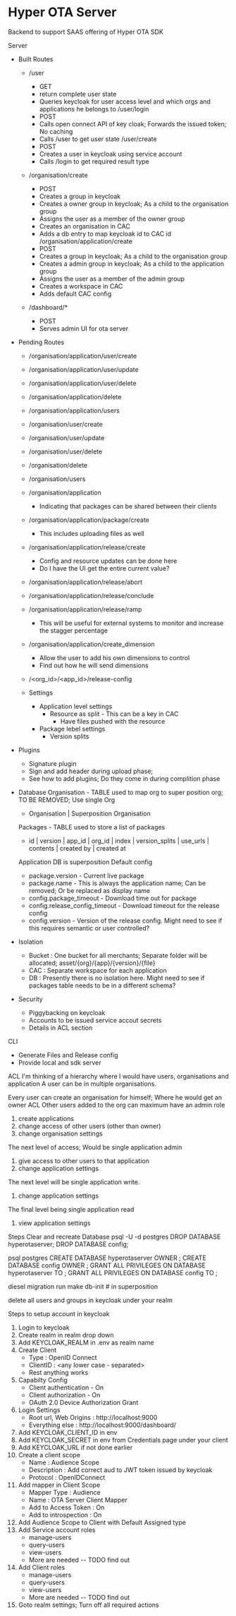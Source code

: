# Hyper OTA Server

Backend to support SAAS offering of Hyper OTA SDK

Server
- Built Routes
  - /user 
      - GET 
      - return complete user state
      - Queries keycloak for user access level and which orgs and applications he belongs to
    /user/login
      - POST
      - Calls open connect API of key cloak; Forwards the issued token; No caching
      - Calls /user to get user state
    /user/create
      - POST
      - Creates a user in keycloak using service account
      - Calls /login to get required result type
  
  - /organisation/create
      - POST
      - Creates a group in keycloak
      - Creates a owner group in keycloak; As a child to the organisation group
      - Assigns the user as a member of the owner group
      - Creates an organisation in CAC
      - Adds a db entry to map keycloak id to CAC id
    /organisation/application/create
      - POST
      - Creates a group in keycloak; As a child to the organisation group
      - Creates a admin group in keycloak; As a child to the application group
      - Assigns the user as a member of the admin group
      - Creates a workspace in CAC
      - Adds default CAC config

  - /dashboard/*
      - POST
      - Serves admin UI for ota server

- Pending Routes
  - /organisation/application/user/create
  - /organisation/application/user/update
  - /organisation/application/user/delete
  - /organisation/application/delete
  - /organisation/application/users

  - /organisation/user/create
  - /organisation/user/update
  - /organisation/user/delete
  - /organisation/delete
  - /organisation/users

  - /organisation/application
    - Indicating that packages can be shared between their clients
  - /organisation/application/package/create
    - This includes uploading files as well
  - /organisation/application/release/create
    - Config and resource updates can be done here
    - Do I have the UI get the entire current value?
  - /organisation/application/release/abort
  - /organisation/application/release/conclude
  - /organisation/application/release/ramp
    - This will be useful for external systems to monitor and increase the stagger percentage
  
  - /organisation/application/create_dimension 
    - Allow the user to add his own dimensions to control
    - Find out how he will send dimensions
  
  - /<org_id>/<app_id>/release-config

  - Settings
      - Application level settings
        - Resource as split - This can be a key in CAC
          - Have files pushed with the resource
      - Package lebel settings
        - Version splits


- Plugins
  - Signature plugin
  - Sign and add header during upload phase;
  - See how to add plugins; Do they come in during complition phase

- Database
  Organisation - TABLE used to map org to super position org; TO BE REMOVED; Use single Org
  - Organisation | Superposition Organisation

  Packages - TABLE used to store a list of packages
  - id | version | app_id | org_id | index | version_splits | use_urls | contents | created by | created at

  Application DB is superposition
  Default config
  - package.version	- Current live package
  - package.name - This is always the application name; Can be removed; Or be replaced as display name
  - config.package_timeout - Download time out for package
  - config.release_config_timeout	- Download timeout for the release config
  - config.version - Version of the release config. Might need to see if this requires semantic or user controlled?

- Isolation
  - Bucket : One bucket for all merchants; Separate folder will be allocated; asset/{org}/{app}/{version}/{file}
  - CAC : Separate workspace for each application
  - DB : Presently there is no isolation here. Might need to see if packages table needs to be in a different schema?

- Security
  - Piggybacking on keycloak
  - Accounts to be issued service accout secrets
  - Details in ACL section

CLI
- Generate Files and Release config
- Provide local and sdk server 


ACL
I'm thinking of a hierarchy where I would have users, organisations and application
A user can be in multiple organisations.

Every user can create an organisation for himself; Where he would get an owner ACL
Other users added to the org can maximum have an admin role
1. create applications
2. change access of other users (other than owner)
3. change organisation settings

The next level of access; Would be single application admin
1. give access to other users to that application
2. change application settings

The next level will be single application write.
1. change application settings

The final level being single application read
1. view application settings


Steps Clear and recreate Database
psql -U <user> -d postgres
DROP DATABASE hyperotaserver;
DROP DATABASE config;

psql postgres
CREATE DATABASE hyperotaserver OWNER <user>;
CREATE DATABASE config OWNER <user>;
GRANT ALL PRIVILEGES ON DATABASE hyperotaserver TO <user>;
GRANT ALL PRIVILEGES ON DATABASE config TO <user>;

diesel migration run 
make db-init # in superposition

delete all users and groups in keycloak under your realm

Steps to setup account in keycloak
1. Login to keycloak
2. Create realm in realm drop down
3. Add KEYCLOAK_REALM in .env as realm name
4. Create Client
    - Type : OpenID Connect
    - ClientID : <any lower case - separated>
    - Rest anything works
5. Capabilty Config
    - Client authentication - On
    - Client authorization - On
    - OAuth 2.0 Device Authorization Grant
6. Login Settings
    - Root url, Web Origins : http://localhost:9000
    - Everything else : http://localhost:9000/dashboard/
7. Add KEYCLOAK_CLIENT_ID in env
8. Add KEYCLOAK_SECRET in env from Credentials page under your client
9. Add KEYCLOAK_URL if not done earlier
10. Create a client scope
    - Name : Audience Scope
    - Description : Add correct aud to JWT token issued by keycloak
    - Protocol : OpenIDConnect
11. Add mapper in Client Scope
    - Mapper Type : Audience
    - Name : OTA Server Client Mapper
    - Add to Access Token : On
    - Add to introspection : On
12. Add Audience Scope to Client with Default Assigned type
13. Add Service account roles
    - manage-users
    - query-users
    - view-users
    - More are needed -- TODO find out
13. Add Client roles
    - manage-users
    - query-users
    - view-users
    - More are needed -- TODO find out
14. Goto realm settings; Turn off all required actions